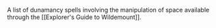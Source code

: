 A list of dunamancy spells involving the manipulation of space available through the [[Explorer's Guide to Wildemount]].